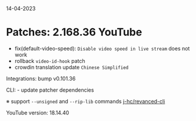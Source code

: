 14-04-2023

Patches: 2.168.36
 YouTube
==
- fix(default-video-speed): `Disable video speed in live stream` does not work
- rollback `video-id-hook` patch
- crowdin translation update
`Chinese Simplified`
 
Integrations:  bump v0.101.36
 
CLI:  - update patcher dependencies

※ support `--unsigned` and `--rip-lib` commands [j-hc/revanced-cli](https://github.com/j-hc/revanced-cli)

YouTube version: 18.14.40
